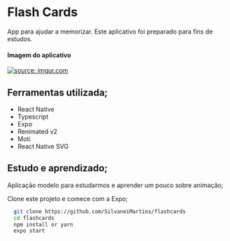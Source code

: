 # Flash Cards

App para ajudar a memorizar.
Este aplicativo foi preparado para fins de estudos.

<h4 align="left">
  Imagem do aplicativo
</h4>
<a href="https://imgur.com/zR3aOfX"><img src="https://i.imgur.com/zR3aOfX.jpg" title="source: imgur.com" /></a>

## Ferramentas utilizada;

- React Native
- Typescript
- Expo
- Renimated v2
- Moti
- React Native SVG

## Estudo e aprendizado;

Aplicação modelo para estudarmos e aprender um pouco sobre animação;

Clone este projeto e comece com a Expo;
```bash
  git clone https://github.com/SilvaneiMartins/flashcards
  cd flashcards
  npm install or yarn
  expo start
```
